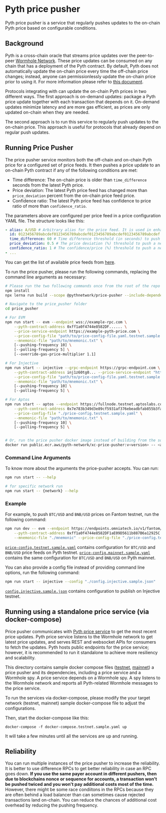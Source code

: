 # Pyth price pusher

Pyth price pusher is a service that regularly pushes updates to the on-chain Pyth price based on configurable conditions.

## Background

Pyth is a cross-chain oracle that streams price updates over the peer-to-peer [Wormhole Network](https://wormholenetwork.com/).
These price updates can be consumed on any chain that has a deployment of the Pyth contract.
By default, Pyth does not automatically update the on-chain price every time the off-chain price changes;
instead, anyone can permissionlessly update the on-chain price prior to using it.
For more information please refer to [this document](https://docs.pyth.network/design-overview).

Protocols integrating with can update the on-chain Pyth prices in two different ways.
The first approach is on-demand updates: package a Pyth price update together with each transaction that depends on it.
On-demand updates minimize latency and are more gas efficient, as prices are only updated on-chain when they are needed.

The second approach is to run this service to regularly push updates to the on-chain price.
This approach is useful for protocols that already depend on regular push updates.

## Running Price Pusher

The price pusher service monitors both the off-chain and on-chain Pyth price for a configured set of price feeds.
It then pushes a price update to an on-chain Pyth contract if any of the following conditions are met:

- Time difference: The on-chain price is older than `time_difference` seconds
  from the latest Pyth price.
- Price deviation: The latest Pyth price feed has changed more than `price_deviation` percent
  from the on-chain price feed price.
- Confidence ratio: The latest Pyth price feed has confidence to price ratio of more than
  `confidence_ratio`.

The parameters above are configured per price feed in a price configuration YAML file. The structure looks like this:

```yaml
- alias: A/USD # Arbitrary alias for the price feed. It is used in enhance logging.
  id: 0123456789abcdef0123456789abcdef0123456789abcdef0123456789abcdef # id of a price feed, a 32-byte hex string.
  time_difference: 60 # Time difference threshold (in seconds) to push a newer price feed.
  price_deviation: 0.5 # The price deviation (%) threshold to push a newer price feed.
  confidence_ratio: 1 # The confidence/price (%) threshold to push a newer price feed.
- ...
```

You can get the list of available price feeds from
[here](https://pyth.network/developers/price-feed-ids/).

To run the price pusher, please run the following commands, replacing the command line arguments as necessary:

```sh
# Please run the two following commands once from the root of the repo to build the code.
npm install
npx lerna run build --scope @pythnetwork/price-pusher --include-dependencies

# Navigate to the price_pusher folder
cd price_pusher

# For EVM
npm run start -- evm --endpoint wss://example-rpc.com \
    --pyth-contract-address 0xff1a0f4744e8582DF...... \
    --price-service-endpoint https://example-pyth-price.com \
    --price-config-file "path/to/price-config-file.yaml.testnet.sample.yaml" \
    --mnemonic-file "path/to/mnemonic.txt" \
    [--pushing-frequency 10] \
    [--polling-frequency 5] \
    [--override-gas-price-multiplier 1.1]

# For Injective
npm run start -- injective --grpc-endpoint https://grpc-endpoint.com \
    --pyth-contract-address inj1z60tg0... --price-service-endpoint "https://example-pyth-price.com" \
    --price-config-file "path/to/price-config-file.yaml.testnet.sample.yaml" \
    --mnemonic-file "path/to/mnemonic.txt" \
    [--pushing-frequency 10] \
    [--polling-frequency 5] \

# For Aptos
npm run start -- aptos --endpoint https://fullnode.testnet.aptoslabs.com/v1 \
    --pyth-contract-address 0x7e783b349d3e89cf5931af376ebeadbfab855b3fa239b7ada8f5a92fbea6b387 --price-service-endpoint "https://xc-testnet.pyth.network" \
    --price-config-file "./price-config.testnet.sample.yaml" \
    --mnemonic-file "path/to/mnemonic.txt" \
    [--pushing-frequency 10] \
    [--polling-frequency 5] \


# Or, run the price pusher docker image instead of building from the source
docker run public.ecr.aws/pyth-network/xc-price-pusher:v<version> -- <above-arguments>
```

### Command Line Arguments

To know more about the arguments the price-pusher accepts. You can run:

```sh
npm run start -- --help

# for specific network run
npm run start -- {network} --help
```

### Example

For example, to push `BTC/USD` and `BNB/USD` prices on Fantom testnet, run the following command:

```sh
npm run dev -- evm --endpoint https://endpoints.omniatech.io/v1/fantom/testnet/public \
    --pyth-contract-address 0xff1a0f4744e8582DF1aE09D5611b887B6a12925C --price-service-endpoint https://xc-testnet.pyth.network \
    --mnemonic-file "./mnemonic" --price-config-file "./price-config.testnet.sample.yaml"
```

[`price-config.testnet.sample.yaml`](./price-config.testnet.sample.yaml) contains configuration for `BTC/USD`
and `BNB/USD` price feeds on Pyth testnet. [`price-config.mainnet.sample.yaml`](./price-config.mainnet.sample.yaml)
contains the same configuration for `BTC/USD` and `BNB/USD` on Pyth mainnet.

You can also provide a config file instead of providing command line options, run the following command:

```sh
npm run start -- injective --config "./config.injective.sample.json"
```

[`config.injective.sample.json`](./config.injective.sample.json) contains configuration to publish on Injective testnet.

## Running using a standalone price service (via docker-compose)

Price pusher communicates with [Pyth price service][] to get the most recent price updates. Pyth price service listens to the
Wormhole network to get latest price updates, and serves REST and websocket APIs for consumers to fetch the updates.
Pyth hosts public endpoints for the price service; however, it is recommended to run it standalone to achieve more resiliency and
scalability.

This directory contains sample docker compose files ([testnet](./docker-compose.testnet.sample.yaml),
[mainnet](./docker-compose.mainnet.sample.yaml)) a price pusher and its dependencies, including a
price service and a Wormhole spy. A price service depends on a Wormhole spy. A spy listens to the Wormhole
network and reports all Pyth-related Wormhole messages to the price service.

To run the services via docker-compose, please modify the your target network (testnet, mainnet) sample docker-compose file to adjust the configurations.

Then, start the docker-compose like this:

```
docker-compose -f docker-compose.testnet.sample.yaml up
```

It will take a few minutes until all the services are up and running.

[pyth price service]: https://github.com/pyth-network/pyth-crosschain/tree/main/price_service/server

## Reliability

You can run multiple instances of the price pusher to increase the reliability. It is better to use
difference RPCs to get better reliability in case an RPC goes down. **If you use the same payer account
in different pushers, then due to blockchains nonce or sequence for accounts, a transaction won't be
pushed twiced and you won't pay additional costs most of the time.** However, there might be some race
condiitons in the RPCs because they are often behind a load balancer than can sometimes cause rejected
transactions land on-chain. You can reduce the chances of additional cost overhead by reducing the
pushing frequency.

